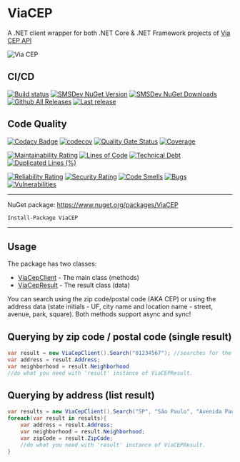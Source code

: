 # ViaCEP

A .NET client wrapper for both .NET Core & .NET Framework projects of [Via CEP API](https://viacep.com.br)

![Via CEP](https://raw.githubusercontent.com/guibranco/viacep/master/logo.png)

## CI/CD

[![Build status](https://ci.appveyor.com/api/projects/status/9jnsy1e08jhyxl7j?svg=true)](https://ci.appveyor.com/project/guibranco/9jnsy1e08jhyxl7j)
[![SMSDev NuGet Version](https://img.shields.io/nuget/v/ViaCEP.svg?style=flat)](https://www.nuget.org/packages/ViaCEP/)
[![SMSDev NuGet Downloads](https://img.shields.io/nuget/dt/ViaCEP.svg?style=flat)](https://www.nuget.org/packages/ViaCEP/)
[![Github All Releases](https://img.shields.io/github/downloads/guibranco/ViaCEP/total.svg?style=flat)](https://github.com/guibranco/ViaCEP)
[![Last release](https://img.shields.io/github/release-date/guibranco/ViaCEP.svg?style=flat)](https://github.com/guibranco/ViaCEP)

## Code Quality

[![Codacy Badge](https://api.codacy.com/project/badge/Grade/ed3ad9dbaf5e4ac5b51390a69fcdeea5)](https://www.codacy.com/manual/guilherme_9/ViaCEP?utm_source=github.com&amp;utm_medium=referral&amp;utm_content=guibranco/ViaCEP&amp;utm_campaign=Badge_Grade)
[![codecov](https://codecov.io/gh/guibranco/SMSDev/branch/master/graph/badge.svg)](https://codecov.io/gh/guibranco/SMSDev)
[![Quality Gate Status](https://sonarcloud.io/api/project_badges/measure?project=guibranco_ViaCEP&metric=alert_status)](https://sonarcloud.io/dashboard?id=guibranco_ViaCEP)
[![Coverage](https://sonarcloud.io/api/project_badges/measure?project=guibranco_ViaCEP&metric=coverage)](https://sonarcloud.io/dashboard?id=guibranco_ViaCEP)

[![Maintainability Rating](https://sonarcloud.io/api/project_badges/measure?project=guibranco_ViaCEP&metric=sqale_rating)](https://sonarcloud.io/dashboard?id=guibranco_ViaCEP)
[![Lines of Code](https://sonarcloud.io/api/project_badges/measure?project=guibranco_ViaCEP&metric=ncloc)](https://sonarcloud.io/dashboard?id=guibranco_ViaCEP)
[![Technical Debt](https://sonarcloud.io/api/project_badges/measure?project=guibranco_ViaCEP&metric=sqale_index)](https://sonarcloud.io/dashboard?id=guibranco_ViaCEP)
[![Duplicated Lines (%)](https://sonarcloud.io/api/project_badges/measure?project=guibranco_ViaCEP&metric=duplicated_lines_density)](https://sonarcloud.io/dashboard?id=guibranco_ViaCEP)

[![Reliability Rating](https://sonarcloud.io/api/project_badges/measure?project=guibranco_ViaCEP&metric=reliability_rating)](https://sonarcloud.io/dashboard?id=guibranco_ViaCEP)
[![Security Rating](https://sonarcloud.io/api/project_badges/measure?project=guibranco_ViaCEP&metric=security_rating)](https://sonarcloud.io/dashboard?id=guibranco_ViaCEP)
[![Code Smells](https://sonarcloud.io/api/project_badges/measure?project=guibranco_ViaCEP&metric=code_smells)](https://sonarcloud.io/dashboard?id=guibranco_ViaCEP)
[![Bugs](https://sonarcloud.io/api/project_badges/measure?project=guibranco_ViaCEP&metric=bugs)](https://sonarcloud.io/dashboard?id=guibranco_ViaCEP)
[![Vulnerabilities](https://sonarcloud.io/api/project_badges/measure?project=guibranco_ViaCEP&metric=vulnerabilities)](https://sonarcloud.io/dashboard?id=guibranco_ViaCEP)

---

NuGet package: https://www.nuget.org/packages/ViaCEP

```ps
Install-Package ViaCEP
```

---

## Usage

The package has two classes:

- [ViaCepClient](https://github.com/guibranco/ViaCEP/blob/master/ViaCEP/ViaCepClient.cs) - The main class (methods)
- [ViaCepResult](https://github.com/guibranco/ViaCEP/blob/master/ViaCEP/ViaCepResult.cs) - The result class (data)

You can search using the zip code/postal code (AKA CEP) or using the address data (state initials - UF, city name and location name - street, avenue, park, square). Both methods support async and sync!

## Querying by zip code / postal code (single result)

```cs
var result = new ViaCepClient().Search("01234567"); //searches for the postal code 01234-567
var address = result.Address;
var neighborhood = result.Neighborhood
//do what you need with 'result' instance of ViaCEPResult.
```

## Querying by address (list result)

```cs
var results = new ViaCepClient().Search("SP", "São Paulo", "Avenida Paulista"); //search for the Avenida Paulista in São Paulo / SP
foreach(var result in results){
    var address = result.Address;
    var neighborhood = result.Neighborhood;
    var zipCode = result.ZipCode;
    //do what you need with 'result' instance of ViaCEPResult.
}
```
